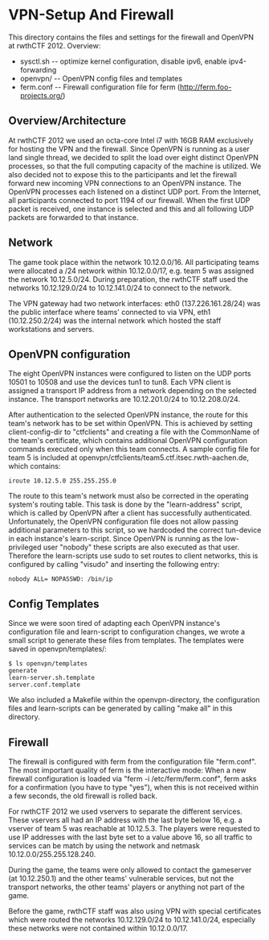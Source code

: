 VPN-Setup And Firewall
======================

This directory contains the files and settings for the firewall and OpenVPN at
rwthCTF 2012. Overview:

 * sysctl.sh -- optimize kernel configuration, disable ipv6, enable ipv4-forwarding
 * openvpn/ -- OpenVPN config files and templates
 * ferm.conf -- Firewall configuration file for ferm (http://ferm.foo-projects.org/)

Overview/Architecture
---------------------

At rwthCTF 2012 we used an octa-core Intel i7 with 16GB RAM exclusively for
hosting the VPN and the firewall. Since OpenVPN is running as a user land
single thread, we decided to split the load over eight distinct OpenVPN
processes, so that the full computing capacity of the machine is utilized. We
also decided not to expose this to the participants and let the firewall
forward new incoming VPN connections to an OpenVPN instance. The OpenVPN
processes each listened on a distinct UDP port. From the Internet, all
participants connected to port 1194 of our firewall. When the first UDP packet
is received, one instance is selected and this and all following UDP packets
are forwarded to that instance.

Network
-------

The game took place within the network 10.12.0.0/16. All participating teams
were allocated a /24 network within 10.12.0.0/17, e.g. team 5 was assigned the
network 10.12.5.0/24. During preparation, the rwthCTF staff used the networks
10.12.129.0/24 to 10.12.141.0/24 to connect to the network.

The VPN gateway had two network interfaces: eth0 (137.226.161.28/24) was the
public interface where teams' connected to via VPN, eth1 (10.12.250.2/24) was
the internal network which hosted the staff workstations and servers.

OpenVPN configuration
---------------------

The eight OpenVPN instances were configured to listen on the UDP ports 10501 to
10508 and use the devices tun1 to tun8. Each VPN client is assigned a transport
IP address from a network depending on the selected instance. The transport
networks are 10.12.201.0/24 to 10.12.208.0/24.

After authentication to the selected OpenVPN instance, the route for this
team's network has to be set within OpenVPN.  This is achieved by setting
client-config-dir to "ctfclients" and creating a file with the CommonName of
the team's certificate, which contains additional OpenVPN configuration
commands executed only when this team connects.  A sample config file for team
5 is included at openvpn/ctfclients/team5.ctf.itsec.rwth-aachen.de, which
contains:

    iroute 10.12.5.0 255.255.255.0

The route to this team's network must also be corrected in the operating
system's routing table. This task is done by the "learn-address" script, which
is called by OpenVPN after a client has successfully authenticated.
Unfortunately, the OpenVPN configuration file does not allow passing additional
parameters to this script, so we hardcoded the correct tun-device in each
instance's learn-script. Since OpenVPN is running as the low-privileged user
"nobody" these scripts are also executed as that user. Therefore the
learn-scripts use sudo to set routes to client networks, this is configured by
calling "visudo" and inserting the following entry:

    nobody ALL= NOPASSWD: /bin/ip

Config Templates
----------------

Since we were soon tired of adapting each OpenVPN instance's configuration file
and learn-script to configuration changes, we wrote a small script to generate
these files from templates.  The templates were saved in openvpn/templates/:

    $ ls openvpn/templates
    generate
    learn-server.sh.template
    server.conf.template

We also included a Makefile within the openvpn-directory, the configuration
files and learn-scripts can be generated by calling "make all" in this
directory.

Firewall
--------

The firewall is configured with ferm from the configuration file "ferm.conf".
The most important quality of ferm is the interactive mode: When a new firewall
configuration is loaded via "ferm -i /etc/ferm/ferm.conf", ferm asks for a
confirmation (you have to type "yes"), when this is not received within a few
seconds, the old firewall is rolled back.

For rwthCTF 2012 we used vservers to separate the different services. These
vservers all had an IP address with the last byte below 16, e.g. a vserver of
team 5 was reachable at 10.12.5.3.  The players were requested to use IP
addresses with the last byte set to a value above 16, so all traffic to
services can be match by using the network and netmask
10.12.0.0/255.255.128.240.

During the game, the teams were only allowed to contact the gameserver (at
10.12.250.1) and the other teams' vulnerable services, but not the transport
networks, the other teams' players or anything not part of the game.

Before the game, rwthCTF staff was also using VPN with special certificates
which were routed the networks 10.12.129.0/24 to 10.12.141.0/24, especially
these networks were not contained within 10.12.0.0/17.

